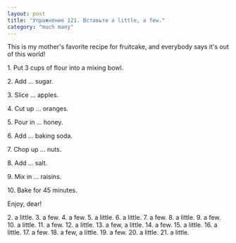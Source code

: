 ```yaml
---
layout: post
title: "Упражнение 121. Вставьте a little, a few."
category: "much many"
---
```

<section class="question">
This is my mother's favorite recipe for fruitcake, and everybody says it's out of this world!
<p>1. Put 3 cups of flour into a mixing bowl.</p>
2. Add ... sugar.<p>
3. Slice ... apples.</p>
<p>
4. Cut up ... oranges.</p>
<p>
5. Pour in ... honey.</p>
<p>
6. Add ... baking soda.</p>
<p>
7. Chop up ... nuts.</p>
<p>
8. Add ... salt.</p>
<p>
9. Mix in ... raisins. </p>
<p>
10. Bake for 45 minutes.</p>
<p>
Enjoy, dear!</p>
<p>
</p>
</section>

<section class="answer">
2. a little. 3. a few. 4. a few. 5. a little. 6. a little. 7. a few. 8. a little. 9. a few. 10.  a little. 11. a few. 12.  a little. 13. a few,   a little. 14.  a few.  15.  a little. 16.  a little. 17.  a few.  18.   a few,  a little. 19.  a few.  20.  a little. 21. a little.
</section>